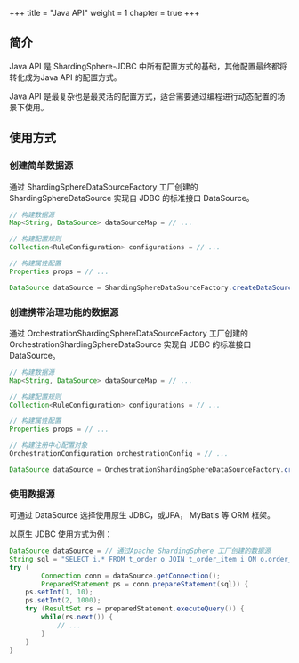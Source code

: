+++
title = "Java API"
weight = 1
chapter = true
+++

## 简介

Java API 是 ShardingSphere-JDBC 中所有配置方式的基础，其他配置最终都将转化成为Java API 的配置方式。

Java API 是最复杂也是最灵活的配置方式，适合需要通过编程进行动态配置的场景下使用。

## 使用方式

### 创建简单数据源

通过 ShardingSphereDataSourceFactory 工厂创建的 ShardingSphereDataSource 实现自 JDBC 的标准接口 DataSource。

```java
// 构建数据源
Map<String, DataSource> dataSourceMap = // ...

// 构建配置规则
Collection<RuleConfiguration> configurations = // ...

// 构建属性配置
Properties props = // ...

DataSource dataSource = ShardingSphereDataSourceFactory.createDataSource(dataSourceMap, configurations, props);
```

### 创建携带治理功能的数据源

通过 OrchestrationShardingSphereDataSourceFactory 工厂创建的 OrchestrationShardingSphereDataSource 实现自 JDBC 的标准接口 DataSource。

```java
// 构建数据源
Map<String, DataSource> dataSourceMap = // ...

// 构建配置规则
Collection<RuleConfiguration> configurations = // ...

// 构建属性配置
Properties props = // ...

// 构建注册中心配置对象
OrchestrationConfiguration orchestrationConfig = // ...

DataSource dataSource = OrchestrationShardingSphereDataSourceFactory.createDataSource(dataSourceMap, configurations, props, orchestrationConfig);
```

### 使用数据源

可通过 DataSource 选择使用原生 JDBC，或JPA， MyBatis 等 ORM 框架。

以原生 JDBC 使用方式为例：

```java
DataSource dataSource = // 通过Apache ShardingSphere 工厂创建的数据源
String sql = "SELECT i.* FROM t_order o JOIN t_order_item i ON o.order_id=i.order_id WHERE o.user_id=? AND o.order_id=?";
try (
        Connection conn = dataSource.getConnection();
        PreparedStatement ps = conn.prepareStatement(sql)) {
    ps.setInt(1, 10);
    ps.setInt(2, 1000);
    try (ResultSet rs = preparedStatement.executeQuery()) {
        while(rs.next()) {
            // ...
        }
    }
}
```
